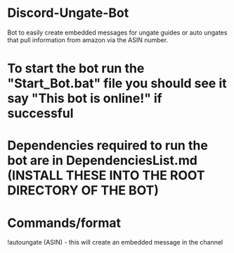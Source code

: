 # Discord-Ungate-Bot
 Bot to easily create embedded messages for ungate guides or auto ungates that pull information from amazon via the ASIN number.

# To start the bot run the "Start_Bot.bat" file you should see it say "This bot is online!" if successful

# Dependencies required to run the bot are in DependenciesList.md (INSTALL THESE INTO THE ROOT DIRECTORY OF THE BOT)

# Commands/format
!autoungate (ASIN)    -  this will create an embedded message in the channel
